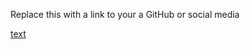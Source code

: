 Replace this with a link to your a GitHub or social media 

[text](http://ArathyAM/markdown-portfolio)
